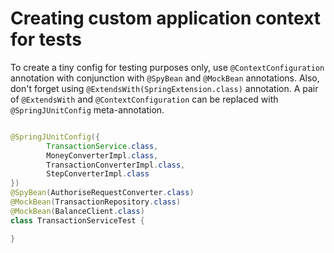 # Creating custom application context for tests

To create a tiny config for testing purposes only, use `@ContextConfiguration` annotation with conjunction
with `@SpyBean` and `@MockBean` annotations. Also, don't forget using `@ExtendsWith(SpringExtension.class)` annotation.
A pair of `@ExtendsWith` and `@ContextConfiguration` can be replaced with `@SpringJUnitConfig` meta-annotation. 

```java

@SpringJUnitConfig({
        TransactionService.class,
        MoneyConverterImpl.class,
        TransactionConverterImpl.class,
        StepConverterImpl.class
})
@SpyBean(AuthoriseRequestConverter.class)
@MockBean(TransactionRepository.class)
@MockBean(BalanceClient.class)
class TransactionServiceTest {

}
```